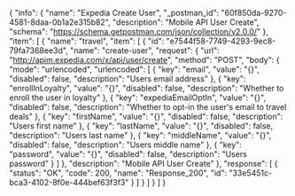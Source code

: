 {
  "info": {
    "name": "Expedia Create User",
    "_postman_id": "60f850da-9270-4581-8daa-0b1a2e315b82",
    "description": "Mobile API User Create",
    "schema": "https://schema.getpostman.com/json/collection/v2.0.0/"
  },
  "item": [
    {
      "name": "travel",
      "item": [
        {
          "id": "e7544f58-7749-4293-9ec8-79fa7368ee3d",
          "name": "create-user",
          "request": {
            "url": "http://apim.expedia.com/x/api/user/create",
            "method": "POST",
            "body": {
              "mode": "urlencoded",
              "urlencoded": [
                {
                  "key": "email",
                  "value": "{}",
                  "disabled": false,
                  "description": "Users email address"
                },
                {
                  "key": "enrollInLoyalty",
                  "value": "{}",
                  "disabled": false,
                  "description": "Whether to enroll the user in loyalty"
                },
                {
                  "key": "expediaEmailOptIn",
                  "value": "{}",
                  "disabled": false,
                  "description": "Whether to opt-in the user's email to travel deals"
                },
                {
                  "key": "firstName",
                  "value": "{}",
                  "disabled": false,
                  "description": "Users first name"
                },
                {
                  "key": "lastName",
                  "value": "{}",
                  "disabled": false,
                  "description": "Users last name"
                },
                {
                  "key": "middleName",
                  "value": "{}",
                  "disabled": false,
                  "description": "Users middle name"
                },
                {
                  "key": "password",
                  "value": "{}",
                  "disabled": false,
                  "description": "Users password"
                }
              ]
            },
            "description": "Mobile API User Create"
          },
          "response": [
            {
              "status": "OK",
              "code": 200,
              "name": "Response_200",
              "id": "33e5451c-bca3-4102-8f0e-444bef63f3f3"
            }
          ]
        }
      ]
    }
  ]
}